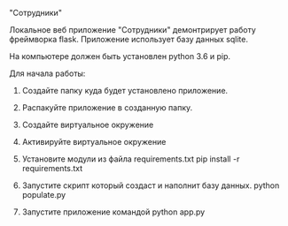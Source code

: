"Сотрудники"

Локальное веб приложение "Сотрудники" демонтрирует работу фреймворка flask.
Приложение использует базу данных sqlite.

На компьютере должен быть установлен python 3.6  и pip.

Для начала работы:

1. Создайте папку куда будет установлено приложение.

2. Распакуйте приложение в созданную папку.

3. Создайте виртуальное окружение 

4. Активируйте виртуальное окружение

5. Установите модули из файла requirements.txt
pip install -r requirements.txt

6. Запустите скрипт который создаст и наполнит базу данных.
python populate.py

7. Запустите приложение командой python app.py



